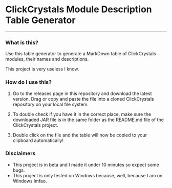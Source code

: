# ClickCrystals Module Description Table Generator

---

### What is this?

Use this table generator to generate a MarkDown table of ClickCrystals modules, their names and descriptions.

This project is very useless I know.

### How do I use this?

1) Go to the releases page in this repository and download the latest version.
Drag or copy and paste the file into a cloned ClickCrystals repository on your local file system.

2) To double check if you have it in the correct place, make sure the downloaded JAR file is in the same folder as the
README.md file of the ClickCrystals project.

3) Double click on the file and the table will now be copied to your clipboard automatically!

### Disclaimers

- This project is in beta and I made it under 10 minutes so expect some bugs.
- This project is only tested on Windows because, well, because I am on Windows lmfao.